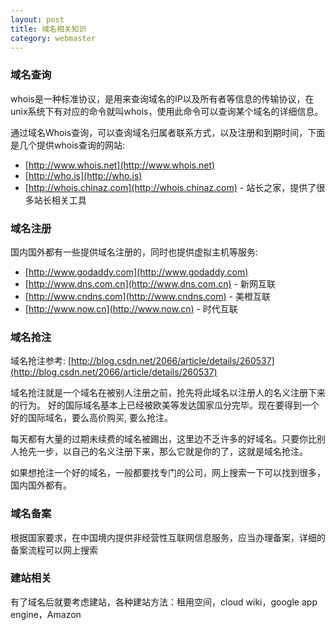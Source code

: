 ```yaml
---
layout: post
title: 域名相关知识
category: webmaster
---
```


### 域名查询

whois是一种标准协议，是用来查询域名的IP以及所有者等信息的传输协议，在unix系统下有对应的命令就叫whois，使用此命令可以查询某个域名的详细信息。

通过域名Whois查询，可以查询域名归属者联系方式，以及注册和到期时间，下面是几个提供whois查询的网站:

* [http://www.whois.net](http://www.whois.net)
* [http://who.is](http://who.is)
* [http://whois.chinaz.com](http://whois.chinaz.com) - 站长之家，提供了很多站长相关工具

### 域名注册

国内国外都有一些提供域名注册的，同时也提供虚拟主机等服务:

* [http://www.godaddy.com](http://www.godaddy.com)
* [http://www.dns.com.cn](http://www.dns.com.cn) - 新网互联
* [http://www.cndns.com](http://www.cndns.com) - 美橙互联
* [http://www.now.cn](http://www.now.cn) - 时代互联

### 域名抢注

域名抢注参考: [http://blog.csdn.net/2066/article/details/260537](http://blog.csdn.net/2066/article/details/260537)

域名抢注就是一个域名在被别人注册之前，抢先将此域名以注册人的名义注册下来的行为。 好的国际域名基本上已经被欧美等发达国家瓜分完毕。现在要得到一个好的国际域名，要么高价购买, 要么抢注。

每天都有大量的过期未续费的域名被踢出，这里边不乏许多的好域名。只要你比别人抢先一步，以自己的名义注册下来，那么它就是你的了，这就是域名抢注。

如果想抢注一个好的域名，一般都要找专门的公司，网上搜索一下可以找到很多，国内国外都有。

### 域名备案

根据国家要求，在中国境内提供非经营性互联网信息服务，应当办理备案，详细的备案流程可以网上搜索

### 建站相关

有了域名后就要考虑建站，各种建站方法：租用空间，cloud wiki，google app engine，Amazon
